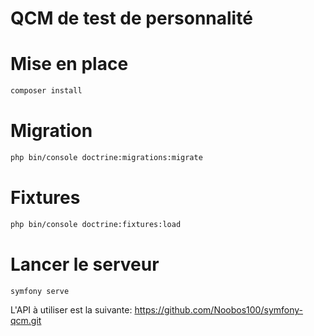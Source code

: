 # QCM de test de personnalité

# Mise en place
```bash
composer install
```

# Migration
```bash
php bin/console doctrine:migrations:migrate
```

# Fixtures
```bash
php bin/console doctrine:fixtures:load
```

# Lancer le serveur
```bash
symfony serve
```
L'API à utiliser est la suivante:
https://github.com/Noobos100/symfony-qcm.git

